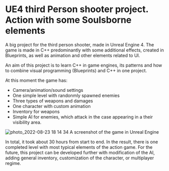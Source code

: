 # UE4 third Person shooter project. Action with some Soulsborne elements

A big project for the third person shooter, made in Unreal Engine 4. The game is made in C++ predominantly with some additional effects, created in Blueprints, as well as animation and other elements related to UI. 

An aim of this project is to learn C++ in game engines, its patterns and how to combine visual programming (Blueprints) and C++ in one project. 

At this moment the game has:
- Camera/animation/sound settings
- One simple level with randonmly spawned enemies
- Three types of weapons and damages 
- One character with custom animation 
- Inventory for weapons
- Simple AI for enemies, which attack in the case appearing in a their visibility area. 

![photo_2022-08-23 18 14 34](https://user-images.githubusercontent.com/55465730/186211422-cc48e516-d036-40fc-887d-cca2b40602f5.jpeg)
A screenshot of the game in Unreal Engine 

In total, it took about 30 hours from start to end. In the result, there is one completed level with most typical elements of the action game. For the future, this project can be developed further with modification of the AI, adding general inventory, customization of the character, or multiplayer regime. 
